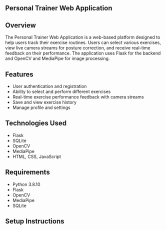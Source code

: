 ## Personal Trainer Web Application

## Overview

The Personal Trainer Web Application is a web-based platform designed to help users track their exercise routines. Users can select various exercises, view live camera streams for posture correction, and receive real-time feedback on their performance. The application uses Flask for the backend and OpenCV and MediaPipe for image processing.

## Features

- User authentication and registration
- Ability to select and perform different exercises
- Real-time exercise performance feedback with camera streams
- Save and view exercise history
- Manage profile and settings

## Technologies Used

- Flask
- SQLite
- OpenCV
- MediaPipe
- HTML, CSS, JavaScript

## Requirements

- Python 3.8.10
- Flask
- OpenCV
- MediaPipe
- SQLite

## Setup Instructions
